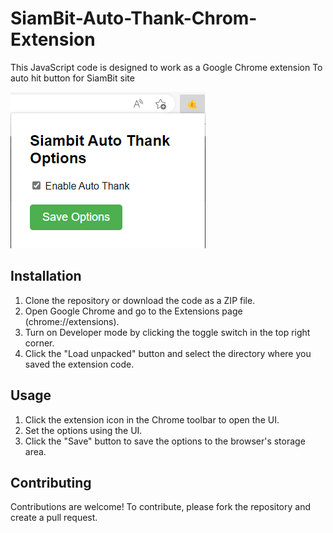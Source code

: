 # SiamBit-Auto-Thank-Chrom-Extension
This JavaScript code is designed to work as a Google Chrome extension To auto hit button for SiamBit site

<img src="screenshot.png">

## Installation

1. Clone the repository or download the code as a ZIP file.
2. Open Google Chrome and go to the Extensions page (chrome://extensions).
3. Turn on Developer mode by clicking the toggle switch in the top right corner.
4. Click the "Load unpacked" button and select the directory where you saved the extension code.

## Usage

1. Click the extension icon in the Chrome toolbar to open the UI.
2. Set the options using the UI.
3. Click the "Save" button to save the options to the browser's storage area.

## Contributing

Contributions are welcome! To contribute, please fork the repository and create a pull request.

